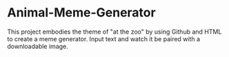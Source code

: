 # Animal-Meme-Generator

This project embodies the theme of "at the zoo" by using Github and HTML to create a meme generator. Input text and watch it be paired with a downloadable image.